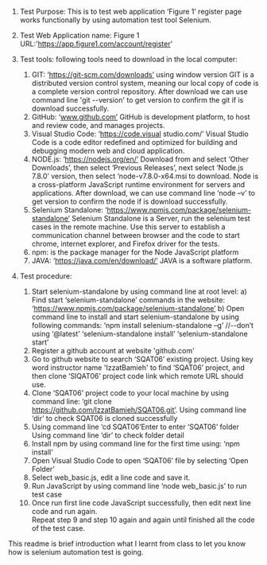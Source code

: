 1. Test Purpose: This is to test web application ‘Figure 1’ register page works functionally by using automation test tool Selenium.
 
2. Test Web Application name: Figure 1
   URL:'https://app.figure1.com/account/register'

3. Test tools: following tools need to download in the local computer:
    1) GIT: ‘https://git-scm.com/downloads’ using window version
       GIT is a distributed version control system, meaning our local copy of code is a complete version control repository. 
       After download we can use command line 'git --version' to get version to confirm the git if is download successfully.
    2) GitHub: ‘www.github.com’
       GitHub is development platform, to host and review code, and manages projects. 
    3) Visual Studio Code: ‘https://code.visual studio.com/’
       Visual Studio Code is a code editor redefined and optimized for building and debugging modern web and cloud application.
    4) NODE.js: ‘https://nodejs.org/en/’
       Download from and select ‘Other Downloads’, then select ‘Previous Releases’, next select ‘Node.js 7.8.0’ version, then select ‘node-v7.8.0-x64.msi to download.
       Node is a cross-platform JavaScript runtime environment for servers and applications. 
       After download, we can use command line ‘node –v’ to get version to confirm the node if is download successfully.
    5) Selenium Standalone: ‘https://www.npmjs.com/package/selenium-standalone’
       Selenium Standalone is a Server, run the selenium test cases in the remote machine. Use this server to establish a communication channel between browser and the code to start chrome, internet explorer, and Firefox driver for the tests.
    6) npm: is the package manager for the Node JavaScript platform
    7) JAVA: ‘https://java.com/en/download/’
       JAVA is a software platform. 

4. Test procedure:
    1) Start selenium-standalone by using command line at root level:
       a) Find start ‘selenium-standalone’ commands in the website: ‘https://www.npmjs.com/package/selenium-standalone’
       b) Open command line to install and start selenium-standalone by using following commands:
        ‘npm install selenium-standalone –g’   //--don’t using ‘@latest’
        ‘selenium-standalone install’
        ‘selenium-standalone start’
    2) Register a github account at website 'github.com'
    3) Go to github website to search ‘SQAT06’ existing project.
       Using key word instructor name 'IzzatBamieh' to find ‘SQAT06’ project, 
       and then clone ‘SIQAT06’ project code link which remote URL should use.
    4) Clone ‘SQAT06’ project code to your local machine by using command line: 
       ‘git clone  https://github.com/IzzatBamieh/SQAT06.git’. 
        Using command line ‘dir’ to check SQAT06 is cloned successfully 
    6) Using command line ‘cd SQAT06’Enter to enter ‘SQAT06’ folder
       Using command line ‘dir’ to check folder detail
    7) Install npm by using command line for the first time using:
       ‘npm install’
    8) Open Visual Studio Code to open ‘SQAT06’ file by selecting ‘Open Folder’
    9) Select web_basic.js, edit a line code and save it. 
    10) Run JavaScript by using command line ‘node web_basic.js’ to run test case
    11) Once run first line code JavaScript successfully, 
        then edit next line code and run again.     
        Repeat step 9 and step 10 again and again until finished all the code of the test case.
   
This readme is brief introduction what I learnt from class to let you know how is selenium automation test is going.